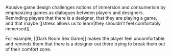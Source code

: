 Abusive game design challenges notions of immersion and consumerism by emphasizing games as dialogues between players and designers. Reminding players that there is a designer, that they are playing a game, and that maybe [[stress allows us to learn|they shouldn't feel comfortably immersed]].

For example, [[Dark Room Sex Game]] makes the player feel uncomfortable and reminds them that there is a designer out there trying to break them out of their comfort zone.